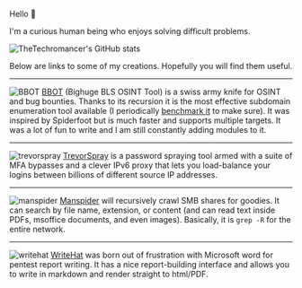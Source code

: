Hello 👋

I'm a curious human being who enjoys solving difficult problems.

![TheTechromancer's GitHub stats](https://github-readme-stats.vercel.app/api?username=thetechromancer&theme=dark&show_icons=true)

Below are links to some of my creations. Hopefully you will find them useful.

---

![BBOT](https://github-readme-stats.vercel.app/api/pin/?username=blacklanternsecurity&repo=bbot&theme=dark&show_icons=true)
[BBOT](https://github.com/blacklanternsecurity/bbot) (Bighuge BLS OSINT Tool) is a swiss army knife for OSINT and bug bounties. Thanks to its recursion it is the most effective subdomain enumeration tool available (I periodically [benchmark it](https://blog.blacklanternsecurity.com/p/subdomain-enumeration-tool-face-off-4e5) to make sure). It was inspired by Spiderfoot but is much faster and supports multiple targets. It was a lot of fun to write and I am still constantly adding modules to it.

---

![trevorspray](https://github-readme-stats.vercel.app/api/pin/?username=blacklanternsecurity&repo=trevorspray&theme=dark&show_icons=true) [TrevorSpray](https://github.com/blacklanternsecurity/trevorspray) is a password spraying tool armed with a suite of MFA bypasses and a clever IPv6 proxy that lets you load-balance your logins between billions of different source IP addresses.

---

![manspider](https://github-readme-stats.vercel.app/api/pin/?username=blacklanternsecurity&repo=manspider&theme=dark&show_icons=true)
[Manspider](https://github.com/blacklanternsecurity/manspider) will recursively crawl SMB shares for goodies. It can search by file name, extension, or content (and can read text inside PDFs, msoffice documents, and even images). Basically, it is `grep -R` for the entire network.

---

![writehat](https://github-readme-stats.vercel.app/api/pin/?username=blacklanternsecurity&repo=writehat&theme=dark&show_icons=true)
[WriteHat](https://github.com/blacklanternsecurity/writehat) was born out of frustration with Microsoft word for pentest report writing. It has a nice report-building interface and allows you to write in markdown and render straight to html/PDF. 




